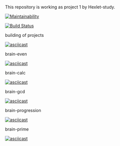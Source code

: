 This repository is working as project 1 by Hexlet-study.

[![Maintainability](https://api.codeclimate.com/v1/badges/8c895a18b62f10ad27ec/maintainability)](https://codeclimate.com/github/nataguseva/frontend-project-lvl1/maintainability)

[![Build Status](https://travis-ci.com/nataguseva/frontend-project-lvl1.svg?branch=master)](https://travis-ci.com/nataguseva/frontend-project-lvl1)

building of projects

[![asciicast](https://asciinema.org/a/e2Oz57N90rDs37HhZ9A9r4Xp3.svg)](https://asciinema.org/a/e2Oz57N90rDs37HhZ9A9r4Xp3?speed=2)

brain-even

[![asciicast](https://asciinema.org/a/5rao951amoZecHBrqPk4iUapC.svg)](https://asciinema.org/a/5rao951amoZecHBrqPk4iUapC?speed=2)

brain-calc

[![asciicast](https://asciinema.org/a/NHy9usYljx3Tb4rlrSeRULqU8.svg)](https://asciinema.org/a/NHy9usYljx3Tb4rlrSeRULqU8?speed=2)

brain-gcd

[![asciicast](https://asciinema.org/a/oxAlNTsKkoZq3uMzkzTPIarGY.svg)](https://asciinema.org/a/oxAlNTsKkoZq3uMzkzTPIarGY?speed=2)

brain-progression

[![asciicast](https://asciinema.org/a/77qXVYc49QFsoZebtrJ2tYFHN.svg)](https://asciinema.org/a/77qXVYc49QFsoZebtrJ2tYFHN?speed=2)

brain-prime

[![asciicast](https://asciinema.org/a/bYRlyYAo8sw70LrS7qxHBKr27.svg)](https://asciinema.org/a/bYRlyYAo8sw70LrS7qxHBKr27?speed=2)